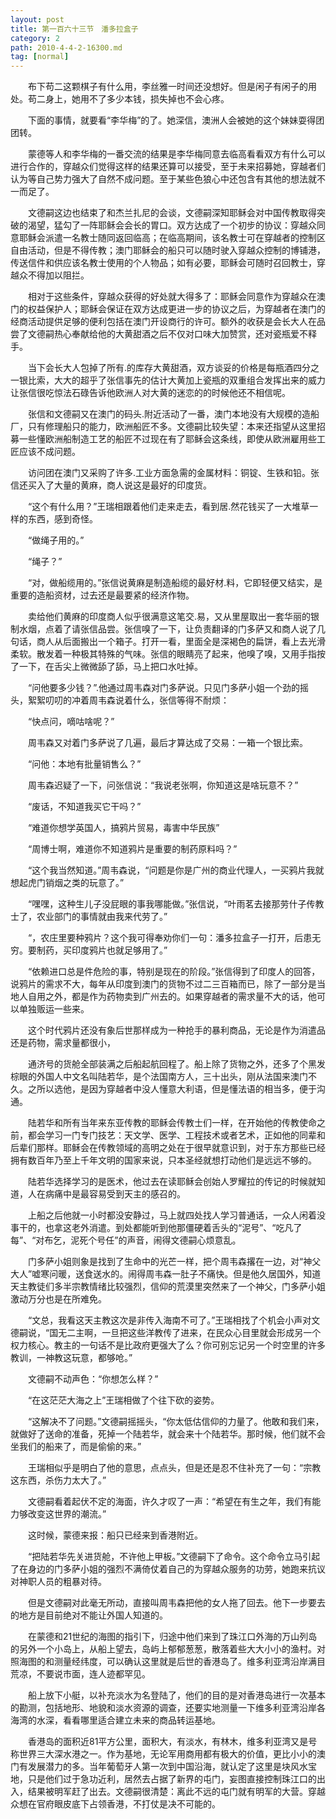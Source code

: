 ```yaml
---
layout: post
title: 第一百六十三节　潘多拉盒子
category: 2
path: 2010-4-4-2-16300.md
tag: [normal]
---
```


　　布下苟二这颗棋子有什么用，李丝雅一时间还没想好。但是闲子有闲子的用处。苟二身上，她用不了多少本钱，损失掉也不会心疼。

　　下面的事情，就要看“李华梅”的了。她深信，澳洲人会被她的这个妹妹耍得团团转。

　　蒙德等人和李华梅的一番交流的结果是李华梅同意去临高看看双方有什么可以进行合作的，穿越众们觉得这样的结果还算可以接受，至于未来招募她，穿越者们认为等自己势力强大了自然不成问题。至于某些色狼心中还包含有其他的想法就不一而足了。

　　文德嗣这边也结束了和杰兰扎尼的会谈，文德嗣深知耶稣会对中国传教取得突破的渴望，猛勾了一阵耶稣会会长的胃口。双方达成了一个初步的协议：穿越众同意耶稣会派遣一名教士随同返回临高；在临高期间，该名教士可在穿越者的控制区自由活动，但是不得传教；澳门耶稣会的船只可以随时驶入穿越众控制的博铺港，传送信件和供应该名教士使用的个人物品；如有必要，耶稣会可随时召回教士，穿越众不得加以阻拦。

　　相对于这些条件，穿越众获得的好处就大得多了：耶稣会同意作为穿越众在澳门的权益保护人；耶稣会保证在双方达成更进一步的协议之后，为穿越者在澳门的经商活动提供足够的便利包括在澳门开设商行的许可。额外的收获是会长大人在品尝了文德嗣热心奉献给他的大黄甜酒之后不仅对口味大加赞赏，还对瓷瓶爱不释手。

　　当下会长大人包掉了所有.的库存大黄甜酒，双方谈妥的价格是每瓶酒四分之一银比索，大大的超乎了张信事先的估计大黄加上瓷瓶的双重组合发挥出来的威力让张信很吃惊法石碌告诉他欧洲人对大黄的迷恋的的时候他还不相信呢。

　　张信和文德嗣又在澳门的码头.附近活动了一番，澳门本地没有大规模的造船厂，只有修理船只的能力，欧洲船匠不多。文德嗣比较失望：本来还指望从这里招募一些懂欧洲船制造工艺的船匠不过现在有了耶稣会这条线，即使从欧洲雇用些工匠应该不成问题。

　　访问团在澳门又采购了许多.工业方面急需的金属材料：铜锭、生铁和铅。张信还买入了大量的黄麻，商人说这是最好的印度货。

　　“这个有什么用？”王瑞相跟着他们走来走去，看到居.然花钱买了一大堆草一样的东西，感到奇怪。

　　“做绳子用的。”

　　“绳子？”

　　“对，做船缆用的。”张信说黄麻是制造船缆的最好材.料，它即轻便又结实，是重要的造船资材，过去还是最要紧的经济作物。

　　卖给他们黄麻的印度商人似乎很满意这笔交.易，又从里屋取出一套华丽的银制水烟，点着了请张信品尝。张信嗅了一下，让负责翻译的门多萨又和商人说了几句话，商人从后面搬出一个箱子。打开一看，里面全是深褐色的扁饼，看上去光滑柔软。散发着一种极其特殊的气味。张信的眼睛亮了起来，他嗅了嗅，又用手指按了一下，在舌尖上微微舔了舔，马上把口水吐掉。

　　“问他要多少钱？”.他通过周韦森对门多萨说。只见门多萨小姐一个劲的摇头，絮絮叨叨的冲着周韦森说着什么，张信等得不耐烦：

　　“快点问，嘀咕啥呢？”

　　周韦森又对着门多萨说了几遍，最后才算达成了交易：一箱一个银比索。

　　“问他：本地有批量销售么？”

　　周韦森迟疑了一下，问张信说：“我说老张啊，你知道这是啥玩意不？”

　　“废话，不知道我买它干吗？”

　　“难道你想学英国人，搞鸦片贸易，毒害中华民族”

　　“周博士啊，难道你不知道鸦片是重要的制药原料吗？”

　　“这个我当然知道。”周韦森说，“问题是你是广州的商业代理人，一买鸦片我就想起虎门销烟之类的玩意了。”

　　“嘿嘿，这种生儿子没屁眼的事我哪能做。”张信说，“叶雨茗去接那劳什子传教士了，农业部门的事情就由我来代劳了。”

　　“，农庄里要种鸦片？这个我可得奉劝你们一句：潘多拉盒子一打开，后患无穷。要制药，买印度鸦片也就足够用了。”

　　“依赖进口总是件危险的事，特别是现在的阶段。”张信得到了印度人的回答，说鸦片的需求不大，每年从印度到澳门的货物不过二三百箱而已，除了一部分是当地人自用之外，都是作为药物卖到广州去的。如果穿越者的需求量不大的话，他可以单独贩运一些来。

　　这个时代鸦片还没有象后世那样成为一种抢手的暴利商品，无论是作为消遣品还是药物，需求量都很小，

　　通济号的货舱全部装满之后船起航回程了。船上除了货物之外，还多了个黑发棕眼的外国人中文名叫陆若华，是个法国南方人，三十出头，刚从法国来澳门不久。之所以选他，是因为穿越者中没人懂意大利语，但是懂法语的相当多，便于沟通。

　　陆若华和所有当年来东亚传教的耶稣会传教士们一样，在开始他的传教使命之前，都会学习一门专门技艺：天文学、医学、工程技术或者艺术，正如他的同辈和后辈们那样。耶稣会在传教领域的高明之处在于很早就意识到，对于东方那些已经拥有数百年乃至上千年文明的国家来说，只本圣经就想打动他们是远远不够的。

　　陆若华选择学习的是医术，他过去在读耶稣会创始人罗耀拉的传记的时候就知道，人在病痛中是最容易受到天主的感召的。

　　上船之后他就一小时都没安静过，马上就四处找人学习普通话，一众人闲着没事干的，也拿这老外消遣。到处都能听到他那僵硬着舌头的“泥号”、“吃凡了每”、“对布乞，泥死个号任”的声音，闹得文德嗣心烦意乱。

　　门多萨小姐则象是找到了生命中的光芒一样，把个周韦森撂在一边，对“神父大人”嘘寒问暖，送食送水的。闹得周韦森一肚子不痛快。但是他久居国外，知道天主教徒们多半宗教情绪比较强烈，信仰的荒漠里突然来了一个神父，门多萨小姐激动万分也是在所难免。

　　“文总，我看这天主教这次是非传入海南不可了。”王瑞相找了个机会小声对文德嗣说，“国无二主啊，一旦把这些洋教传了进来，在民众心目里就会形成另一个权力核心。教主的一句话不是比政府更强大了么？你可别忘记另一个时空里的许多教训，一神教这玩意，都够呛。”

　　文德嗣不动声色：“你想怎么样？”

　　“在这茫茫大海之上”王瑞相做了个往下砍的姿势。

　　“这解决不了问题。”文德嗣摇摇头，“你太低估信仰的力量了。他敢和我们来，就做好了送命的准备，死掉一个陆若华，就会来十个陆若华。那时候，他们就不会坐我们的船来了，而是偷偷的来。”

　　王瑞相似乎是明白了他的意思，点点头，但是还是忍不住补充了一句：“宗教这东西，杀伤力太大了。”

　　文德嗣看着起伏不定的海面，许久才叹了一声：“希望在有生之年，我们有能力够改变这世界的潮流。”

　　这时候，蒙德来报：船只已经来到香港附近。

　　“把陆若华先关进货舱，不许他上甲板。”文德嗣下了命令。这个命令立马引起了在身边的门多萨小姐的强烈不满倚仗着自己的为穿越众服务的功劳，她跑来抗议对神职人员的粗暴对待。

　　但是文德嗣对此毫无所动，直接叫周韦森把他的女人拖了回去。他下一步要去的地方是目前绝对不能让外国人知道的。

　　在蒙德和21世纪的海图的指引下，归途中他们来到了珠江口外海的万山列岛的另外一个小岛上，从船上望去，岛屿上郁郁葱葱，散落着些大大小小的渔村。对照海图的和测量经纬度，可以确认这里就是后世的香港岛了。维多利亚湾沿岸满目荒凉，不要说市面，连人迹都罕见。

　　船上放下小艇，以补充淡水为名登陆了，他们的目的是对香港岛进行一次基本的勘测，包括地形、地貌和淡水资源的调查，还要实地测量一下维多利亚湾沿岸各海湾的水深，看看哪里适合建立未来的商品转运基地。

　　香港岛的面积近81平方公里，面积大，有淡水，有林木，维多利亚湾又是号称世界三大深水港之一。作为基地，无论军用商用都有极大的价值，更比小小的澳门有发展潜力的多。当年葡萄牙人第一次到中国沿海，就认定了这里是块风水宝地，只是他们过于急功近利，居然去占据了新界的屯门，妄图直接控制珠江口的出入，结果被明军赶了出去。文德嗣很清楚：离此不远的屯门就有明军的大营。穿越众想在官府眼皮底下占领香港，不打仗是决不可能的。
